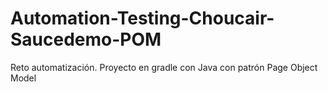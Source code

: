 # Automation-Testing-Choucair-Saucedemo-POM
Reto automatización. Proyecto en gradle con Java con patrón Page Object Model 
